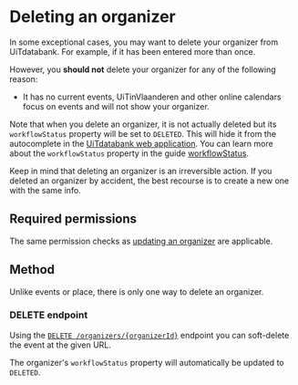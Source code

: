 # Deleting an organizer

In some exceptional cases, you may want to delete your organizer from UiTdatabank. For example, if it has been entered more than once.

However, you **should not** delete your organizer for any of the following reason:

* It has no current events, UiTinVlaanderen and other online calendars focus on events and will not show your organizer. 

Note that when you delete an organizer, it is not actually deleted but its `workflowStatus` property will be set to `DELETED`. This will hide it from the autocomplete in the [UiTdatabank web application](https://uitdatabank.be). You can learn more about the `workflowStatus` property in the guide [workflowStatus](../shared/workflow-status.md).

Keep in mind that deleting an organizer is an irreversible action. If you deleted an organizer by accident, the best recourse is to create a new one with the same info.

## Required permissions

The same permission checks as [updating an organizer](./update.md) are applicable.

## Method

Unlike events or place, there is only one way to delete an organizer.

### DELETE endpoint

Using the [`DELETE /organizers/{organizerId}`](/reference/entry.json/paths/~1events~1{organizerId}/delete) endpoint you can soft-delete the event at the given URL. 

The organizer's `workflowStatus` property will automatically be updated to `DELETED`.
